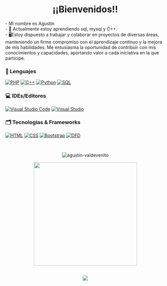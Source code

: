 <h1 align="center"><b>¡¡Bienvenidos!!</b></h1>
- Mi nombre es Agustin <br>
- 🌿 Actualmente estoy aprendiendo sql, mysql y C++.
<br>
- 🖥️Estoy dispuesto a trabajar y colaborar en proyectos de diversas áreas, manteniendo un firme compromiso con el aprendizaje continuo y la mejora de mis habilidades. Me entusiasma la oportunidad de contribuir con mis conocimientos y capacidades, aportando valor a cada iniciativa en la que participe.

### 📝 Lenguajes
[![PHP](https://img.shields.io/badge/php-black?style=for-the-badge&logo=php)](https://github.com/Agustin-Valdevenito)
[![C++](https://img.shields.io/badge/c++-black?style=for-the-badge&logo=cplusplus)](https://github.com/Agustin-Valdevenito)
[![Python](https://img.shields.io/badge/python-black?style=for-the-badge&logo=python)](https://github.com/Agustin-Valdevenito)
[![SQL](https://img.shields.io/badge/sql-black?style=for-the-badge&logo=mysql)](https://github.com/Agustin-Valdevenito)


### 💻 IDEs/Editores
[![Visual Studio Code](https://img.shields.io/badge/Visual%20Studio%20Code-black?style=for-the-badge&logo=visual-studio-code)](https://github.com/Agustin-Valdevenito)
[![Visual Studio](https://img.shields.io/badge/Visual%20Studio-black?style=for-the-badge&logo=visual-studio)](https://github.com/Agustin-Valdevenito)


### 🗂️ Tecnologías & Frameworks
[![HTML](https://img.shields.io/badge/html5-black?style=for-the-badge&logo=html5)](https://github.com/Agustin-Valdevenito)
[![CSS](https://img.shields.io/badge/css3-black?style=for-the-badge&logo=css3)](https://github.com/Agustin-Valdevenito)
[![Bootstrap](https://img.shields.io/badge/bootstrap-black?style=for-the-badge&logo=bootstrap)](https://github.com/Agustin-Valdevenito)
[![DFD](https://img.shields.io/badge/DFD-Flowchart%20editor%20and%20Interpreter-black?style=for-the-badge&logo=freedfd)](https://github.com/Agustin-Valdevenito)




<br><p align="center"><img align="center" src="https://github-readme-stats.vercel.app/api?username=agustin-valdevenito&show_icons=true&theme=dark&locale=es" alt="agustin-valdevenito" /></p>
 <div align=center>
    <a href="https://github.com/Agustin-Valdevenito" title="Go to Source">
      <img width=325 align="center" src="https://github-readme-stats.vercel.app/api/top-langs/?username=Agustin-Valdevenito&theme=dark&langs_count=8&layout=compact&border_color=61dafb&hide_border=true" />
    </a>
  </div>
<br>
  <p align="center">
  <a href="https://github.com/Agustin-Valdevenito">
    <img src="https://komarev.com/ghpvc/?username=Agustin-Valdevenito&color=red&style=dark" />
  </a>
</p>



